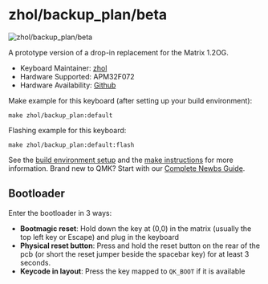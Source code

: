 # zhol/backup_plan/beta

![zhol/backup_plan/beta](https://i.imgur.com/BNG3y6t.png)

A prototype version of a drop-in replacement for the Matrix 1.2OG.

* Keyboard Maintainer: [zhol](https://github.com/zhol0777)
* Hardware Supported: APM32F072
* Hardware Availability: [Github](https://github.com/zhol0777/1.2og_pcb_clone)

Make example for this keyboard (after setting up your build environment):

    make zhol/backup_plan:default

Flashing example for this keyboard:

    make zhol/backup_plan:default:flash

See the [build environment setup](https://docs.qmk.fm/#/getting_started_build_tools) and the [make instructions](https://docs.qmk.fm/#/getting_started_make_guide) for more information. Brand new to QMK? Start with our [Complete Newbs Guide](https://docs.qmk.fm/#/newbs).

## Bootloader

Enter the bootloader in 3 ways:

* **Bootmagic reset**: Hold down the key at (0,0) in the matrix (usually the top left key or Escape) and plug in the keyboard
* **Physical reset button**: Press and hold the reset button on the rear of the pcb (or short the reset jumper beside the spacebar key) for at least 3 seconds.
* **Keycode in layout**: Press the key mapped to `QK_BOOT` if it is available
